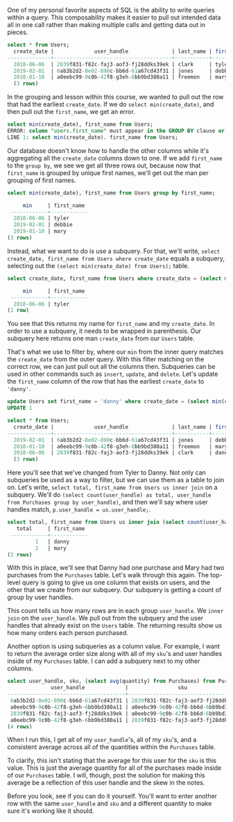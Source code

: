 One of my personal favorite aspects of SQL is the ability to write queries within a query. This composability makes it easier to pull out intended data all in one call rather than making multiple calls and getting data out in pieces.

```sql 
select * from Users; 
  create_date |             user_handle              | last_name | first _name 
--------------+--------------------------------------+-----------+-------------
  2018-06-06  | 2839f831-f82c-faj3-aof3-fj28ddks39ek | clark     | tyler  
  2019-02-01  | 6ab3b2d2-8e02-890c-bb6d-61a67cd43f31 | jones     | debbie    
  2010-01-10  | a0eebc99-9c0b-42f8-g3eh-6bb9bd380a11 | freemon   | mary  
  (3 rows)
```

In the grouping and lesson within this course, we wanted to pull out the row that had the earliest `create_date`. If we do `select min(create_date)`, and then pull out the `first_name`, we get an error. 

```sql 
select min(create_date), first_name from Users;
ERROR: column "users.first_name" must appear in the GROUP BY clause or be used in an aggregate function 
LINE 1: select min(create_date). first_name from Users;
```

Our database doesn't know how to handle the other columns while it's aggregating all the `create_date` columns down to one. If we add `first_name` to the `group by`, we see we get all three rows out, because now that `first_name` is grouped by unique first names, we'll get out the man per grouping of first names.

```sql 
select min(create_date), first_name from Users group by first_name;

     min     | first_name
 ------------+------------
  2018-06-06 | tyler 
  2019-02-01 | debbie 
  2019-01-10 | mary
(3 rows)
```

Instead, what we want to do is use a subquery. For that, we'll write, `select create_date, first_name from Users where create_date` equals a subquery, selecting out the `(select min(create_date) from Users);` table. 

```sql 
select create_date, first_name from Users where create_date = (select min(create_date) from Users);

     min     | first_name
 ------------+------------
  2018-06-06 | tyler 
(1 row)
```

You see that this returns my name for `first_name` and my `create_date`. In order to use a subquery, it needs to be wrapped in parenthesis. Our subquery here returns one man `create_date` from our `Users` table.

That's what we use to filter by, where our `min` from the inner query matches the `create_date` from the outer query. With this filter matching on the correct row, we can just pull out all the columns then. Subqueries can be used in other commands such as `insert`, `update`, and `delete`. Let's update the `first_name` column of the row that has the earliest `create_date` to `'danny'`. 

```sql
update Users set first_name = 'danny' where create_date = (select min(create_date) from Users);
UPDATE 1
```
```sql
select * from Users;
  create_date |             user_handle              | last_name | first _name 
--------------+--------------------------------------+-----------+------------- 
  2019-02-01  | 6ab3b2d2-8e02-890c-bb6d-61a67cd43f31 | jones     | debbie    
  2010-01-10  | a0eebc99-9c0b-42f8-g3eh-6bb9bd380a11 | freemon   | mary  
  2018-06-06  | 2839f831-f82c-faj3-aof3-fj28ddks39ek | clark     | danny 
  (3 rows)
```

Here you'll see that we've changed from Tyler to Danny. Not only can subqueries be used as a way to filter, but we can use them as a table to join on. Let's write, `select total, first_name from Users us inner join` on a subquery. We'll do `(select count(user_handle) as total, user_handle from Purchases group by user_handle)`, and then we'll say where user handles match, `p.user_handle = us.user_handle;`.

```sql
select total, first_name from Users us inner join (select count(user_handle) as total, user_handle from Purchases group by user_handle) p on p.user_handle = us.user_handle;
   total     | first_name
 ------------+------------
         1   | danny 
         2   | mary 
(2 rows)
```

With this in place, we'll see that Danny had one purchase and Mary had two purchases from the `Purchases` table. Let's walk through this again. The top-level query is going to give us one column that exists on users, and the other that we create from our subquery. Our subquery is getting a count of group by user handles.

This count tells us how many rows are in each group `user_handle`. We `inner join` on the `user_handle`. We pull out from the subquery and the user handles that already exist on the `Users` table. The returning results show us how many orders each person purchased.

Another option is using subqueries as a column value. For example, I want to return the average order size along with all of my `sku`'s and user handles inside of my `Purchases` table. I can add a subquery next to my other columns. 

```sql
select user_handle, sku, (select avg(quantity) from Purchases) from Purchases;
              user_handle             |                sku                    |       avg
--------------------------------------+---------------------------------------+--------------- 
 6ab3b2d2-8e02-890c-bb6d-61a67cd43f31 | 2839f831-f82c-faj3-aof3-fj28ddks39ek  | 1.50000000000
 a0eebc99-9c0b-42f8-g3eh-6bb9bd380a11 | a0eebc99-9c0b-42f8-bb6d-6bb9bd380a11  | 1.50000000000
 2839f831-f82c-faj3-aof3-fj28ddks39ek | a0eebc99-9c0b-42f8-bb6d-6bb9bd380a11  | 1.50000000000
 a0eebc99-9c0b-42f8-g3eh-6bb9bd380a11 | 2839f831-f82c-faj3-aof3-fj28ddks39ek  | 1.50000000000
(4 rows)
```

When I run this, I get all of my `user_handle`'s, all of my `sku`'s, and a consistent average across all of the quantities within the `Purchases` table.

To clarify, this isn't stating that the average for this user for the `sku` is this value. This is just the average quantity for all of the purchases made inside of our `Purchases` table. I will, though, post the solution for making this average be a reflection of this user handle and the skew in the notes.

Before you look, see if you can do it yourself. You'll want to enter another row with the same `user_handle` and `sku` and a different quantity to make sure it's working like it should.
